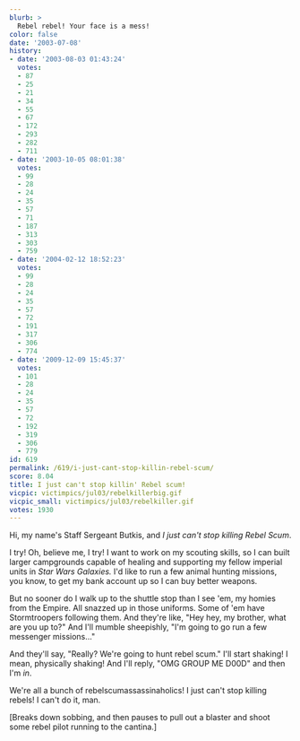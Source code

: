 ```yaml
---
blurb: >
  Rebel rebel! Your face is a mess!
color: false
date: '2003-07-08'
history:
- date: '2003-08-03 01:43:24'
  votes:
  - 87
  - 25
  - 21
  - 34
  - 55
  - 67
  - 172
  - 293
  - 282
  - 711
- date: '2003-10-05 08:01:38'
  votes:
  - 99
  - 28
  - 24
  - 35
  - 57
  - 71
  - 187
  - 313
  - 303
  - 759
- date: '2004-02-12 18:52:23'
  votes:
  - 99
  - 28
  - 24
  - 35
  - 57
  - 72
  - 191
  - 317
  - 306
  - 774
- date: '2009-12-09 15:45:37'
  votes:
  - 101
  - 28
  - 24
  - 35
  - 57
  - 72
  - 192
  - 319
  - 306
  - 779
id: 619
permalink: /619/i-just-cant-stop-killin-rebel-scum/
score: 8.04
title: I just can't stop killin' Rebel scum!
vicpic: victimpics/jul03/rebelkillerbig.gif
vicpic_small: victimpics/jul03/rebelkiller.gif
votes: 1930
---
```


Hi, my name's Staff Sergeant Butkis, and *I just can't stop killing
Rebel Scum*.

I try! Oh, believe me, I try! I want to work on my scouting skills, so I
can built larger campgrounds capable of healing and supporting my fellow
imperial units in *Star Wars Galaxies.* I'd like to run a few animal
hunting missions, you know, to get my bank account up so I can buy
better weapons.

But no sooner do I walk up to the shuttle stop than I see 'em, my homies
from the Empire. All snazzed up in those uniforms. Some of 'em have
Stormtroopers following them. And they're like, "Hey hey, my brother,
what are you up to?" And I'll mumble sheepishly, "I'm going to go run a
few messenger missions..."

And they'll say, "Really? We're going to hunt rebel scum." I'll start
shaking! I mean, physically shaking! And I'll reply, "OMG GROUP ME D00D"
and then I'm *in*.

We're all a bunch of rebelscumassassinaholics! I just can't stop killing
rebels! I can't do it, man.

\[Breaks down sobbing, and then pauses to pull out a blaster and shoot
some rebel pilot running to the cantina.\]